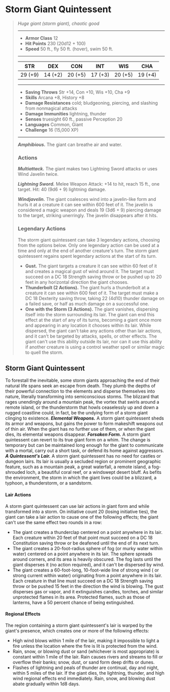 # Storm Giant Quintessent
>*Huge giant (storm giant), chaotic good*
>___
>- **Armor Class** 12
>- **Hit Points** 230 (20d12 + 100)
>- **Speed** 50 ft., fly 50 ft. (hover), swim 50 ft.
>___
>|STR|DEX|CON|INT|WIS|CHA|
>|:---:|:---:|:---:|:---:|:---:|:---:|
>|29 (+9)|14 (+2)|20 (+5)|17 (+3)|20 (+5)|19 (+4)|
>___
>- **Saving Throws** Str +14, Con +10, Wis +10, Cha +9
>- **Skills** Arcana +8, History +8
>- **Damage Resistances** cold; bludgeoning, piercing, and slashing from nonmagical attacks
>- **Damage Immunities** lightning, thunder
>- **Senses** truesight 60 ft., passive Perception 20
>- **Languages** Common, Giant
>- **Challenge** 16 (15,000 XP)
>___
>***Amphibious.*** The giant can breathe air and water.  
>
>### Actions
>***Multiattack.*** The giant makes two Lightning Sword attacks or uses Wind Javelin twice.  
>
>***Lightning Sword.*** Melee Weapon Attack: +14 to hit, reach 15 ft., one target. Hit: 40 (9d6 + 9) lightning damage.  
>
>***Windjavelin.*** The giant coalesces wind into a javelin-like form and hurls it at a creature it can see within 600 feet of it. The javelin is considered a magic weapon and deals 19 (3d6 + 9) piercing damage to the target, striking unerringly. The javelin disappears after it hits.  
>
>### Legendary Actions
>The storm giant quintessent can take 3 legendary actions, choosing from the options below. Only one legendary action can be used at a time and only at the end of another creature's turn. The storm giant quintessent regains spent legendary actions at the start of its turn.
>
>- **Gust.** The giant targets a creature it can see within 60 feet of it and creates a magical gust of wind around it. The target must succeed on a DC 18 Strength saving throw or be pushed up to 20 feet in any horizontal direction the giant chooses.
>- **Thunderbolt (2 Actions).** The giant hurls a thunderbolt at a creature it can see within 600 feet of it. The target must make a DC 18 Dexterity saving throw, taking 22 (4d10) thunder damage on a failed save, or half as much damage on a successful one.
>- **One with the Storm (3 Actions).** The giant vanishes, dispersing itself into the storm surrounding its lair. The giant can end this effect at the start of any of its turns, becoming a giant once more and appearing in any location it chooses within its lair. While dispersed, the giant can't take any actions other than lair actions, and it can't be targeted by attacks, spells, or other effects. The giant can't use this ability outside its lair, nor can it use this ability if another creature is using a control weather spell or similar magic to quell the storm.
## Storm Giant Quintessent
To forestall the inevitable, some storm giants approaching the end of their natural life spans seek an escape from death. They plumb the depths of their powerful connection to the elements and disperse themselves into nature, literally transforming into semiconscious storms. The blizzard that rages unendingly around a mountain peak, the vortex that swirls around a remote island, or the thunderstorm that howls ceaselessly up and down a rugged coastline could, in fact, be the undying form of a storm giant clinging to existence.
***Elemental Weapons.***  A storm giant quintessent sheds its armor and weapons, but gains the power to form makeshift weapons out of thin air. When the giant has no further use of them, or when the giant dies, its elemental weapons disappear.
***Forsaken Form.***  A storm giant quintessent can revert to its true giant form on a whim. The change is temporary but can be maintained long enough for the giant to communicate with a mortal, carry out a short task, or defend its home against aggressors.
***A Quintessent's Lair.*** A storm giant quintessent has no need for castles or dungeon lairs. Its lair is usually a secluded region or prominent geographic feature, such as a mountain peak, a great waterfall, a remote island, a fog-shrouded loch, a beautiful coral reef, or a windswept desert bluff. As befits the environment, the storm in which the giant lives could be a blizzard, a typhoon, a thunderstorm, or a sandstorm.
#### Lair Actions
A storm giant quintessent can use lair actions in giant form and while transformed into a storm. On initiative count 20 (losing initiative ties), the giant can take a lair action to cause one of the following effects; the giant can't use the same effect two rounds in a row:
- The giant creates a thunderclap centered on a point anywhere in its lair. Each creature within 20 feet of that point must succeed on a DC 18 Constitution saving throw or be deafened until the end of its next turn.
- The giant creates a 20-foot-radius sphere of fog (or murky water within water) centered on a point anywhere in its lair. The sphere spreads around corners, and its area is heavily obscured. The fog lasts until the giant disperses it (no action required), and it can't be dispersed by wind.
- The giant creates a 60-foot-long, 10-foot-wide line of strong wind ( or strong current within water) originating from a point anywhere in its lair. Each creature in that line must succeed on a DC 18 Strength saving throw or be pushed 15 feet in the direction the wind is blowing. The gust disperses gas or vapor, and it extinguishes candles, torches, and similar unprotected flames in its area. Protected flames, such as those of lanterns, have a 50 percent chance of being extinguished.
#### Regional Effects
The region containing a storm giant quintessent's lair is warped by the giant's presence, which creates one or more of the following effects:
- High wind blows within 1 mile of the lair, making it impossible to light a fire unless the location where the fire is lit is protected from the wind.
- Rain, snow, or blowing dust or sand (whichever is most appropriate) is constant within 1 mile of the lair. Rain causes rivers and streams to fill or overflow their banks; snow, dust, or sand form deep drifts or dunes.
- Flashes of lightning and peals of thunder are continual, day and night, within 5 miles of the lair.
If the giant dies, the lightning, thunder, and high wind regional effects end immediately. Rain, snow, and blowing dust abate gradually within 1d8 days.